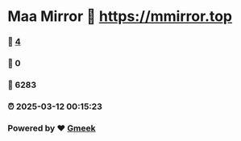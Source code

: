 # Maa Mirror :link: https://mmirror.top 
### :page_facing_up: [4](https://mmirror.top/tag.html) 
### :speech_balloon: 0 
### :hibiscus: 6283 
### :alarm_clock: 2025-03-12 00:15:23 
### Powered by :heart: [Gmeek](https://github.com/Meekdai/Gmeek)

